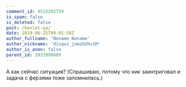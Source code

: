 ```yaml
---
comment_id: 4515202759
is_spam: false
is_deleted: false
post: /hexlet-qa/
date: 2019-06-25T09:01:58Z
author_fullname: 'Noname Noname'
author_nickname: 'disqus_joma5Uhv1M'
author_is_anon: false
parent_id: 3933998609
---
```


<p>А как сейчас ситуация? (Спрашиваю, потому что ник заинтриговал и задача с ферзями тоже запомнилась.)</p>
